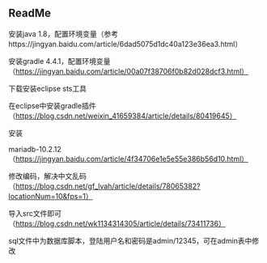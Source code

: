 ## ReadMe

安装java 1.8，配置环境变量（参考https://jingyan.baidu.com/article/6dad5075d1dc40a123e36ea3.html）



安装gradle 4.4.1，配置环境变量（https://jingyan.baidu.com/article/00a07f38706f0b82d028dcf3.html）



下载安装eclipse sts工具

在eclipse中安装gradle插件（https://blog.csdn.net/weixin_41659384/article/details/80419645）



安装

mariadb-10.2.12（https://jingyan.baidu.com/article/4f34706e1e5e55e386b56d10.html）

修改编码，解决中文乱码（https://blog.csdn.net/gf_lvah/article/details/78065382?locationNum=10&fps=1）



导入src文件即可（https://blog.csdn.net/wk1134314305/article/details/73411736）



sql文件中为数据库脚本，登陆用户名和密码是admin/12345，可在admin表中修改



